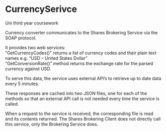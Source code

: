 # CurrencySerivce

Uni third year coursework

Currency converter communicates to the Shares Brokering Service via the SOAP protocol.

It provides two web services:  
“GetCurrencyCodes()” returns a list of currency codes and their plain text names e.g. “USD – United States Dollar”   
“GetConversionRate()” method returns the exchange rate for the parsed currency against USD. 

To serve this data, the service uses external API’s to retrieve up to date data every 5 minutes. 

These responses are cached into two JSON files, one for each of the methods so that an external API call is not needed every time the service is called.

When a request to the service is received, the corresponding file is read and its contents returned. The Shares Brokering Client does not directly call this service, only the Brokering Service does. 
